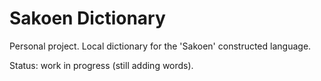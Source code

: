 # Sakoen Dictionary

Personal project. Local dictionary for the 'Sakoen' constructed language.

Status: work in progress (still adding words).
